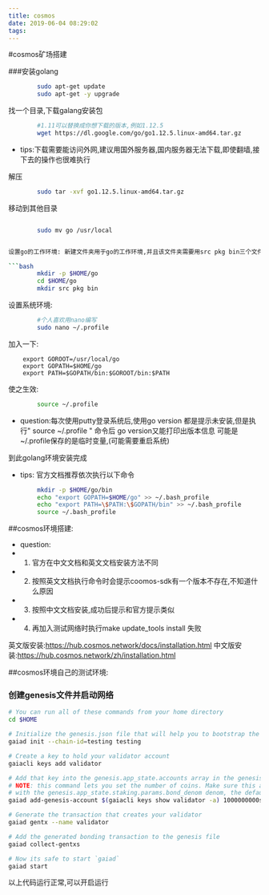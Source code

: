 ```yaml
---
title: cosmos
date: 2019-06-04 08:29:02
tags:
---
```


#cosmos矿场搭建

###安装golang
```bash   
        sudo apt-get update
        sudo apt-get -y upgrade
```
找一个目录,下载galang安装包
```bash   
        #1.11可以替换成你想下载的版本,例如1.12.5
        wget https://dl.google.com/go/go1.12.5.linux-amd64.tar.gz   
```
* tips:下载需要能访问外网,建议用国外服务器,国内服务器无法下载,即使翻墙,接下去的操作也很难执行

解压

```bash   
        sudo tar -xvf go1.12.5.linux-amd64.tar.gz
```
移动到其他目录
```bash   

        sudo mv go /usr/local


设置go的工作环境: 新建文件夹用于go的工作环境,并且该文件夹需要用src pkg bin三个文件夹

```bash   
        mkdir -p $HOME/go
        cd $HOME/go
        mkdir src pkg bin
```
设置系统环境:
```bash   
        #个人喜欢用nano编写
        sudo nano ~/.profile  
```
加入一下:

        export GOROOT=/usr/local/go
        export GOPATH=$HOME/go
        export PATH=$GOPATH/bin:$GOROOT/bin:$PATH

使之生效:
```bash   
        source ~/.profile
```
* question:每次使用putty登录系统后,使用go version 都是提示未安装,但是执行" source ~/.profile " 命令后 go version又能打印出版本信息  可能是 ~/.profile保存的是临时变量,(可能需要重启系统)

到此golang环境安装完成

* tips: 官方文档推荐依次执行以下命令
```bash   
        mkdir -p $HOME/go/bin
        echo "export GOPATH=$HOME/go" >> ~/.bash_profile
        echo "export PATH=\$PATH:\$GOPATH/bin" >> ~/.bash_profile
        source ~/.bash_profile
```


##cosmos环境搭建:
* question:
* 1. 官方在中文文档和英文文档安装方法不同
* 2. 按照英文文档执行命令时会提示coomos-sdk有一个版本不存在,不知道什么原因
* 3. 按照中文文档安装,成功后提示和官方提示类似
* 4. 再加入测试网络时执行make update_tools install 失败


英文版安装:https://hub.cosmos.network/docs/installation.html
中文版安装:https://hub.cosmos.network/zh/installation.html




##cosmos环境自己的测试环境:


### 创建genesis文件并启动网络

```bash
# You can run all of these commands from your home directory
cd $HOME

# Initialize the genesis.json file that will help you to bootstrap the network
gaiad init --chain-id=testing testing

# Create a key to hold your validator account
gaiacli keys add validator

# Add that key into the genesis.app_state.accounts array in the genesis file
# NOTE: this command lets you set the number of coins. Make sure this account has some coins
# with the genesis.app_state.staking.params.bond_denom denom, the default is staking
gaiad add-genesis-account $(gaiacli keys show validator -a) 1000000000stake,1000000000validatortoken

# Generate the transaction that creates your validator
gaiad gentx --name validator

# Add the generated bonding transaction to the genesis file
gaiad collect-gentxs

# Now its safe to start `gaiad`
gaiad start
```


以上代码运行正常,可以开启运行